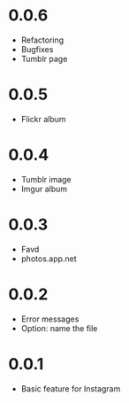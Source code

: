 # 0.0.6

- Refactoring
- Bugfixes
- Tumblr page

# 0.0.5

- Flickr album

# 0.0.4

- Tumblr image
- Imgur album

# 0.0.3

- Favd
- photos.app.net

# 0.0.2

- Error messages
- Option: name the file

# 0.0.1

- Basic feature for Instagram
